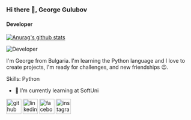 ### Hi there 👋, George Gulubov
#### Developer

[![Anurag's github stats](https://github-readme-stats.vercel.app/api?username=George3211)](https://github.com/anuraghazra/github-readme-stats)

![Developer](https://verpex.com/assets/uploads/images/blog/Python-good-for-machine-learning.webp?v=1681274267)

I'm Georgе from Bulgaria. I'm learning the Python language and I love to create projects, I'm ready for challenges, and new friendships 😉.

Skills: Python

- 🌱 I’m currently learning at SoftUni 


[<img src='https://cdn.jsdelivr.net/npm/simple-icons@3.0.1/icons/github.svg' alt='github' height='40'>](https://github.com/George3211)  [<img src='https://cdn.jsdelivr.net/npm/simple-icons@3.0.1/icons/linkedin.svg' alt='linkedin' height='40'>](https://www.linkedin.com/in/GeorgeGulubov/)  [<img src='https://cdn.jsdelivr.net/npm/simple-icons@3.0.1/icons/facebook.svg' alt='facebook' height='40'>](https://www.facebook.com/ГеоргиГълъбов)  [<img src='https://cdn.jsdelivr.net/npm/simple-icons@3.0.1/icons/instagram.svg' alt='instagram' height='40'>](https://www.instagram.com/ntnp_george/)
